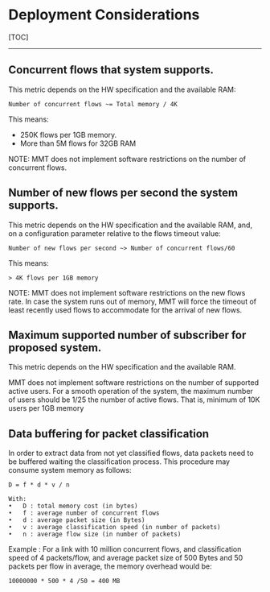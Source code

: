 # Deployment Considerations

[TOC]

------------------


## Concurrent flows that system supports.

This metric depends on the HW specification and the available RAM:

    Number of concurrent flows ~= Total memory / 4K

This means: 

* 250K flows per 1GB memory.
* More than 5M flows for 32GB RAM

NOTE: MMT does not implement software restrictions on the number of concurrent flows.

## Number of new flows per second the system supports.

This metric depends on the HW specification and the available RAM, and, on a configuration parameter relative to the flows timeout value:

    Number of new flows per second ~> Number of concurrent flows/60

This means:

    > 4K flows per 1GB memory

NOTE: MMT does not implement software restrictions on the new flows rate. In case the system runs out of memory, MMT will force the timeout of least recently used flows to accommodate for the arrival of new flows. 

## Maximum supported number of subscriber for proposed system.

This metric depends on the HW specification and the available RAM. 

MMT does not implement software restrictions on the number of supported active users. For a smooth operation of the system, the maximum number of users should be 1/25 the number of active flows. That is, minimum of 10K users per 1GB memory

## Data buffering for packet classification

In order to extract data from not yet classified flows, data packets need to be buffered waiting the classification process. This procedure may consume system memory as follows:

```
D = f * d * v / n

With: 
•	D : total memory cost (in bytes)
•	f : average number of concurrent flows 
•	d : average packet size (in Bytes)
•	v : average classification speed (in number of packets)
•	n : average flow size (in number of packets)
```

Example : For a link with 10 million concurrent flows, and classification speed of 4 packets/flow, and average packet size of 500 Bytes and 50 packets per flow in average, the memory overhead would be: 

    10000000 * 500 * 4 /50 = 400 MB
